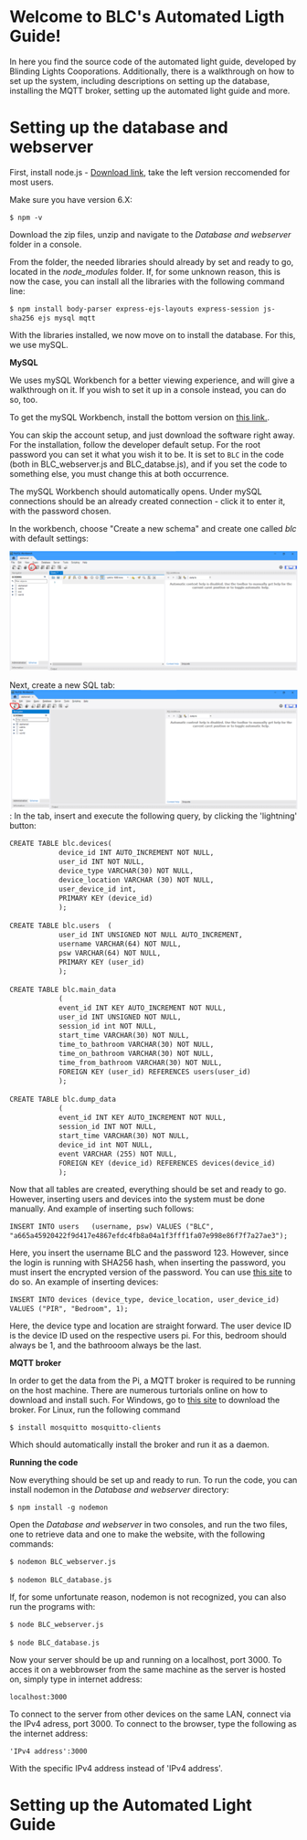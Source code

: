 # Welcome to BLC's Automated Ligth Guide!

In here you find the source code of the automated light guide, developed by Blinding Lights Cooporations. Additionally, there is a walkthrough on how to set up the system, including descriptions on setting up the database, installing the MQTT broker, setting up the automated light guide and more.


# Setting up the database and webserver

First, install node.js - [Download link](https://nodejs.org/en/), take the left version reccomended for most users.

Make sure you have version 6.X:

	$ npm -v

Download the zip files, unzip and navigate to the *Database and webserver* folder in a console.

From the folder, the needed libraries should already by set and ready to go, located in the *node_modules* folder. If, for some unknown reason, this is now the case, you can install all the libraries with the following command line:

	$ npm install body-parser express-ejs-layouts express-session js-sha256 ejs mysql mqtt

With the libraries installed, we now move on to install the database. For this, we use mySQL.

**MySQL**

We uses mySQL Workbench for a better viewing experience, and will give a walkthrough on it. If you wish to set it up in a console instead, you can do so, too. 

To get the mySQL Workbench, install the bottom version on [this link.](https://dev.mysql.com/downloads/installer/). 

You can skip the account setup, and just download the software right away. For the installation, follow the developer default setup. For the root password you can set it what you wish it to be. It is set to ```BLC``` in the code (both in BLC_webserver.js and BLC_databse.js), and if you set the code to something else, you must change this at both occurrence.

The mySQL Workbench should automatically opens. Under mySQL connections should be an already created connection - click it to enter it, with the password chosen.

In the workbench, choose "Create a new schema" and create one called *blc* with default settings:

![How to make schema](https://github.com/Biorrith/Software-Teknologi/blob/main/pictures/schema.png)

Next, create a new SQL tab: ![How to make new SQL tab](https://github.com/Basaron/BLC_Auto_Light_Guide/blob/main/Pictures/query.png):
In the tab, insert and execute the following query, by clicking the 'lightning' button:

```
CREATE TABLE blc.devices(
			device_id INT AUTO_INCREMENT NOT NULL, 
			user_id INT NOT NULL, 
			device_type VARCHAR(30) NOT NULL, 
			device_location VARCHAR (30) NOT NULL,
			user_device_id int,
			PRIMARY KEY (device_id)
			);

CREATE TABLE blc.users  (
			user_id INT UNSIGNED NOT NULL AUTO_INCREMENT,  
		 	username VARCHAR(64) NOT NULL,  
			psw VARCHAR(64) NOT NULL, 
			PRIMARY KEY (user_id)
			);

CREATE TABLE blc.main_data 	
			(
			event_id INT KEY AUTO_INCREMENT NOT NULL, 
			user_id INT UNSIGNED NOT NULL, 
			session_id int NOT NULL,
			start_time VARCHAR(30) NOT NULL,  
			time_to_bathroom VARCHAR(30) NOT NULL, 
			time_on_bathroom VARCHAR(30) NOT NULL,  
			time_from_bathroom VARCHAR(30) NOT NULL, 
			FOREIGN KEY (user_id) REFERENCES users(user_id)
			);

CREATE TABLE blc.dump_data
			(
			event_id INT KEY AUTO_INCREMENT NOT NULL, 
			session_id INT NOT NULL,
			start_time VARCHAR(30) NOT NULL,
			device_id int NOT NULL, 
			event VARCHAR (255) NOT NULL, 
			FOREIGN KEY (device_id) REFERENCES devices(device_id)
			);
```
Now that all tables are created, everything should be set and ready to go. However, inserting users and devices into the system must be done manually. And example of inserting such follows:
```
INSERT INTO users   (username, psw) VALUES ("BLC", "a665a45920422f9d417e4867efdc4fb8a04a1f3fff1fa07e998e86f7f7a27ae3");
```
Here, you insert the username BLC and the password 123. However, since the login is running with SHA256 hash, when inserting the password, you must insert the encrypted version of the password. You can use [this site](https://emn178.github.io/online-tools/sha256.html) to do so.
An example of inserting devices:
```
INSERT INTO devices (device_type, device_location, user_device_id) VALUES ("PIR", "Bedroom", 1);
```
Here, the device type and location are straight forward. The user device ID is the device ID used on the respective users pi. For this, bedroom should always be 1, and the bathrooom always be the last.

**MQTT broker**

In order to get the data from the Pi, a MQTT broker is required to be running on the host machine. There are numerous turtorials online on how to download and install such. For Windows, go to [this site](https://mosquitto.org/download/) to download the broker. For Linux, run the following command

	$ install mosquitto mosquitto-clients

Which should automatically install the broker and run it as a daemon.

**Running the code**

Now everything should be set up and ready to run. To run the code, you can install nodemon in the *Database and webserver* directory:

	$ npm install -g nodemon
	
Open the *Database and webserver* in two consoles, and run the two files, one to retrieve data and one to make the website, with the following commands:

	$ nodemon BLC_webserver.js
	
	$ nodemon BLC_database.js

If, for some unfortunate reason, nodemon is not recognized, you can also run the programs with:

	$ node BLC_webserver.js
	
	$ node BLC_database.js


Now your server should be up and running on a localhost, port 3000. To acces it on a webbrowser from the same machine as the server is hosted on, simply type in internet address:

	localhost:3000

To connect to the server from other devices on the same LAN, connect via the IPv4 adress, port 3000. To connect to the browser, type the following as the internet address:

	'IPv4 address':3000
	
With the specific IPv4 address instead of 'IPv4 address'.


# Setting up the Automated Light Guide


